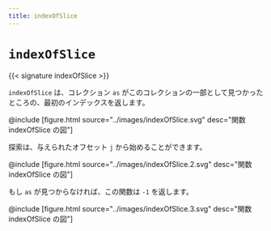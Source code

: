 ```yaml
---
title: indexOfSlice
---
```


# `indexOfSlice`

{{< signature indexOfSlice >}}

`indexOfSlice` は、コレクション `as` がこのコレクションの一部として見つかったところの、最初のインデックスを返します。

@include [figure.html source="../images/indexOfSlice.svg" desc="関数 indexOfSlice の図"]

探索は、与えられたオフセット `j` から始めることができます。

@include [figure.html source="../images/indexOfSlice.2.svg" desc="関数 indexOfSlice の図"]

もし `as` が見つからなければ、この関数は `-1` を返します。

@include [figure.html source="../images/indexOfSlice.3.svg" desc="関数 indexOfSlice の図"]
